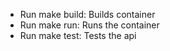 - Run make build: Builds container
- Run make run: Runs the container
- Run make test: Tests the api